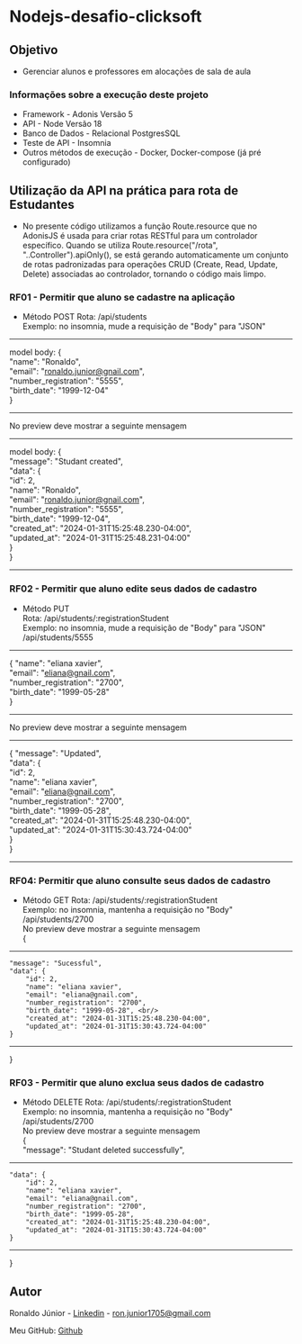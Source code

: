 # Nodejs-desafio-clicksoft
## Objetivo
- Gerenciar alunos e professores em alocações de sala de aula
### Informações sobre a execução deste projeto
- Framework - Adonis Versão 5
- API - Node Versão 18
- Banco de Dados - Relacional PostgresSQL
- Teste de API - Insomnia
- Outros métodos de execução - Docker,  Docker-compose (já pré configurado)
## Utilização da API na prática para rota de Estudantes
- No presente código utilizamos a função Route.resource que no AdonisJS é usada para criar rotas RESTful para um controlador específico. Quando se utiliza Route.resource("/rota", "..Controller").apiOnly(), se está gerando automaticamente um conjunto de rotas padronizadas para operações CRUD (Create, Read, Update, Delete) associadas ao controlador, tornando o código mais limpo.
### RF01 - Permitir que aluno se cadastre na aplicação
* Método POST
Rota: /api/students <br/>
Exemplo: no insomnia, mude a requisição de "Body" para "JSON" <br/>
________________________________________________________________________________________
model body: {<br/>
	"name": "Ronaldo", <br/>
	"email": "ronaldo.junior@gnail.com",<br/>
	"number_registration": "5555",<br/>
	"birth_date": "1999-12-04"  
}<br/>
_______________________________________________________________________________________
No preview deve mostrar a seguinte mensagem <br/>
_______________________________________________________________________________________
model body: {<br/>
	"message": "Studant created",<br/>
	"data": {<br/>
		"id": 2,<br/>
		"name": "Ronaldo",<br/>
		"email": "ronaldo.junior@gnail.com",<br/>
		"number_registration": "5555",<br/>
		"birth_date": "1999-12-04",<br/>
		"created_at": "2024-01-31T15:25:48.230-04:00",<br/>
		"updated_at": "2024-01-31T15:25:48.231-04:00"<br/>
	}<br/>
}<br/>
_____________________________________________________________________________________
### RF02 - Permitir que aluno edite seus dados de cadastro
* Método PUT <br/>
Rota: /api/students/:registrationStudent<br/>
Exemplo: no insomnia, mude a requisição de "Body" para "JSON"<br/>
/api/students/5555<br/>
_____________________________________________________________________________________
{
	"name": "eliana xavier",<br/>
	"email": "eliana@gnail.com",<br/>
	"number_registration": "2700",<br/>
	"birth_date": "1999-05-28" <br/>
}
_____________________________________________________________________________________
No preview deve mostrar a seguinte mensagem <br/>
_____________________________________________________________________________________
{
	"message": "Updated",<br/>
	"data": {<br/>
		"id": 2,<br/>
		"name": "eliana xavier",<br/>
		"email": "eliana@gnail.com",<br/>
		"number_registration": "2700",<br/>
		"birth_date": "1999-05-28",<br/>
		"created_at": "2024-01-31T15:25:48.230-04:00",<br/>
		"updated_at": "2024-01-31T15:30:43.724-04:00"<br/>
	}<br/>
}<br/>
___________________________________________________________________________________
### RF04: Permitir que aluno consulte seus dados de cadastro
* Método GET
Rota: /api/students/:registrationStudent<br/>
Exemplo: no insomnia, mantenha a requisição no "Body"<br/>
/api/students/2700<br/>
No preview deve mostrar a seguinte mensagem<br/>
{<br/>
___________________________________________________________________________________
	"message": "Sucessful",
	"data": {
		"id": 2,
		"name": "eliana xavier",
		"email": "eliana@gnail.com", 
		"number_registration": "2700", 
		"birth_date": "1999-05-28", <br/>
		"created_at": "2024-01-31T15:25:48.230-04:00",
		"updated_at": "2024-01-31T15:30:43.724-04:00"
	}
___________________________________________________________________________________
}<br/>
### RF03 - Permitir que aluno exclua seus dados de cadastro
* Método DELETE
Rota: /api/students/:registrationStudent<br/>
Exemplo: no insomnia, mantenha a requisição no "Body"<br/>
/api/students/2700<br/>
No preview deve mostrar a seguinte mensagem<br/>
{<br/>
	"message": "Studant deleted successfully",<br/>
__________________________________________________________________________________
	"data": {
		"id": 2,
		"name": "eliana xavier",
		"email": "eliana@gnail.com",
		"number_registration": "2700",
		"birth_date": "1999-05-28",
		"created_at": "2024-01-31T15:25:48.230-04:00",
		"updated_at": "2024-01-31T15:30:43.724-04:00"
	}
__________________________________________________________________________________
}<br/>

## Autor

Ronaldo Júnior - [Linkedin](https://www.linkedin.com/in/ronaldo-junior-5015rj/) - ron.junior1705@gmail.com

Meu GitHub: [Github](https://github.com/RonaldoJunior999)